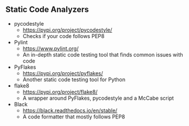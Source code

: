 ## Static Code Analyzers

- pycodestyle
  - https://pypi.org/project/pycodestyle/
  - Checks if your code follows PEP8
- Pylint
  - https://www.pylint.org/
  - An in-depth static code testing tool that finds common issues with code
- PyFlakes
  - https://pypi.org/project/pyflakes/
  - Another static code testing tool for Python
- flake8
  - https://pypi.org/project/flake8/
  - A wrapper around PyFlakes, pycodestyle and a McCabe script
- Black
  - https://black.readthedocs.io/en/stable/
  - A code formatter that mostly follows PEP8
